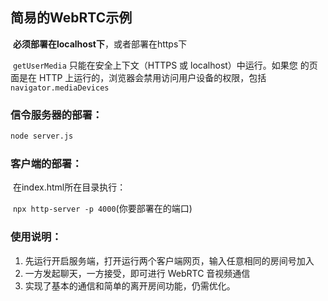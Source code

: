 ## 简易的WebRTC示例

​	**必须部署在localhost下**，或者部署在https下

​		`getUserMedia` 只能在安全上下文（HTTPS 或 localhost）中运行。如果您		的页面是在 HTTP 上运行的，浏览器会禁用访问用户设备的权限，包括 		`navigator.mediaDevices`

### 信令服务器的部署：

```sh
node server.js
```

### 客户端的部署：

​	在index.html所在目录执行：

​		`npx http-server -p 4000`(你要部署在的端口)

### 使用说明：

1. 先运行开启服务端，打开运行两个客户端网页，输入任意相同的房间号加入
2. 一方发起聊天，一方接受，即可进行 WebRTC 音视频通信
3. 实现了基本的通信和简单的离开房间功能，仍需优化。